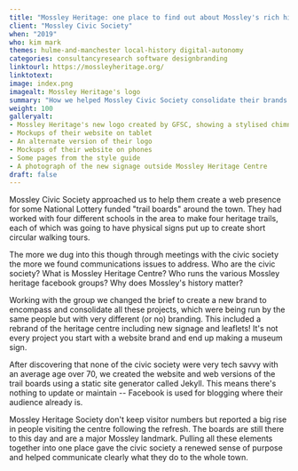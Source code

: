 ```yaml
---
title: "Mossley Heritage: one place to find out about Mossley's rich history"
client: "Mossley Civic Society"
when: "2019"
who: kim mark
themes: hulme-and-manchester local-history digital-autonomy
categories: consultancyresearch software designbranding
linktourl: https://mossleyheritage.org/
linktotext:
image: index.png
imagealt: Mossley Heritage's logo
summary: "How we helped Mossley Civic Society consolidate their brands with a zero maintenance website -- and even make some museum signs"
weight: 100
galleryalt:
- Mossley Heritage's new logo created by GFSC, showing a stylised chimney and rooftops
- Mockups of their website on tablet
- An alternate version of their logo
- Mockups of their website on phones
- Some pages from the style guide
- A photograph of the new signage outside Mossley Heritage Centre
draft: false
---
```


Mossley Civic Society approached us to help them create a web presence for some National Lottery funded "trail boards" around the town. They had worked with four different schools in the area to make four heritage trails, each of which was going to have physical signs put up to create short circular walking tours.

The more we dug into this though through meetings with the civic society the more we found communications issues to address. Who are the civic society? What is Mossley Heritage Centre? Who runs the various Mossley heritage facebook groups? Why does Mossley's history matter?

Working with the group we changed the brief to create a new brand to encompass and consolidate all these projects, which were being run by the same people but with very different (or no) branding. This included a rebrand of the heritage centre including new signage and leaflets! It's not every project you start with a website brand and end up making a museum sign.

After discovering that none of the civic society were very tech savvy with an average age over 70, we created the website and web versions of the trail boards using a static site generator called Jekyll. This means there's nothing to update or maintain -- Facebook is used for blogging where their audience already is.

Mossley Heritage Society don't keep visitor numbers but reported a big rise in people visiting the centre following the refresh. The boards are still there to this day and are a major Mossley landmark. Pulling all these elements together into one place gave the civic society a renewed sense of purpose and helped communicate clearly what they do to the whole town.
